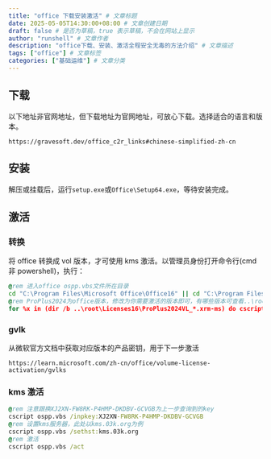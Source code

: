 ```yaml
---
title: "office 下载安装激活" # 文章标题
date: 2025-05-05T14:30:00+08:00 # 文章创建日期
draft: false # 是否为草稿，true 表示草稿，不会在网站上显示
author: "runshell" # 文章作者
description: "office下载、安装、激活全程安全无毒的方法介绍" # 文章描述
tags: ["office"] # 文章标签
categories: ["基础运维"] # 文章分类
---
```


## 下载

以下地址非官网地址，但下载地址为官网地址，可放心下载。选择适合的语言和版本。

```url
https://gravesoft.dev/office_c2r_links#chinese-simplified-zh-cn
```

## 安装

解压或挂载后，运行`setup.exe`或`Office\Setup64.exe`，等待安装完成。

## 激活

### 转换

将 office 转换成 vol 版本，才可使用 kms 激活。以管理员身份打开命令行(cmd 非 powershell)，执行：

```bat
@rem 进入office ospp.vbs文件所在目录
cd "C:\Program Files\Microsoft Office\Office16" || cd "C:\Program Files (x86)\Microsoft Office\Office16"
@rem ProPlus2024为office版本，修改为你需要激活的版本即可，有哪些版本可查看..\root\Licenses16 目录
for %x in (dir /b ..\root\Licenses16\ProPlus2024VL_*.xrm-ms) do cscript ospp.vbs /inslic:"%x"
```

### gvlk

从微软官方文档中获取对应版本的产品密钥，用于下一步激活

```url
https://learn.microsoft.com/zh-cn/office/volume-license-activation/gvlks
```

### kms 激活

```bat
@rem 注意跟换XJ2XN-FW8RK-P4HMP-DKDBV-GCVGB为上一步查询到的key
cscript ospp.vbs /inpkey:XJ2XN-FW8RK-P4HMP-DKDBV-GCVGB
@rem 设置kms服务器，此处以kms.03k.org为例
cscript ospp.vbs /sethst:kms.03k.org
@rem 激活
cscript ospp.vbs /act
```
